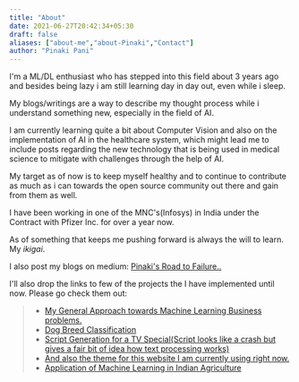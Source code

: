 ```yaml
---
title: "About"
date: 2021-06-27T20:42:34+05:30
draft: false
aliases: ["about-me","about-Pinaki","Contact"]
author: "Pinaki Pani"
---
```


I'm a ML/DL enthusiast who has stepped into this field about 3 years ago and besides being lazy i am still learning day in day out, even while i sleep.

My blogs/writings are a way to describe my thought process while i understand something new, especially in the field of AI.

I am currently learning quite a bit about Computer Vision and also on the implementation of AI in the healthcare system, which might lead me to include posts regarding the new technology that is being used in medical science to mitigate with challenges through the help of AI.

My target as of now is to keep myself healthy and to continue to contribute as much as i can towards the open source community out there and gain from them as well.

I have been working in one of the MNC's(Infosys) in India under the Contract with Pfizer Inc. for over a year now. 

As of something that keeps me pushing forward is always the will to learn. My _ikigai_.

I also post my blogs on medium: [Pinaki's Road to Failure..](https://riesler.medium.com/few-basic-ideas-of-core-features-in-python-27bc62721009)

I'll also drop the links to few of the projects the I have implemented until now. Please go check them out:

>* [My General Approach towards Machine Learning Business problems.](https://github.com/PRPRIESLER/Approach_Towards_Machine_Learning_Problems)
>* [Dog Breed Classification](https://github.com/PRPRIESLER/Dog_Breed_Classification)
>* [Script Generation for a TV Special(Script looks like a crash but gives a fair bit of idea how text processing works)](https://github.com/PRPRIESLER/TV_Script_Generation)
>* [And also the theme for this website I am currently using right now.](https://github.com/PRPRIESLER/pinaki.github.io)
>* [Application of Machine Learning in Indian Agriculture](https://github.com/PRPRIESLER/ML_Agri)

